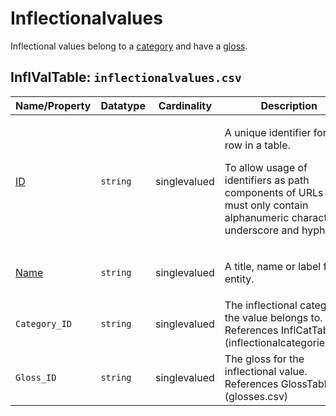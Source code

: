 # Inflectionalvalues
Inflectional values belong to a [category](../inflectionalcategories) and have a [gloss](../glosses).

## InflValTable: `inflectionalvalues.csv`

Name/Property | Datatype | Cardinality | Description
 --- | --- | --- | --- 
[ID](http://cldf.clld.org/v1.0/terms.rdf#id) | `string` | singlevalued | <div> <p>A unique identifier for a row in a table.</p> <p> To allow usage of identifiers as path components of URLs IDs must only contain alphanumeric characters, underscore and hyphen. </p> </div> 
[Name](http://cldf.clld.org/v1.0/terms.rdf#name) | `string` | singlevalued | <div> <p>A title, name or label for an entity.</p> </div> 
`Category_ID` | `string` | singlevalued | The inflectional category the value belongs to. References InflCatTable (inflectionalcategories.csv)
`Gloss_ID` | `string` | singlevalued | The gloss for the inflectional value. References GlossTable (glosses.csv)